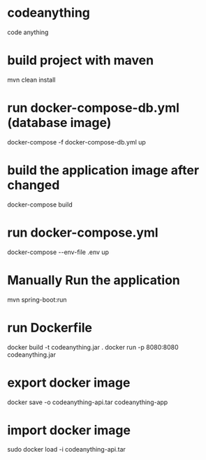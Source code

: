 # codeanything
code anything

# build project with maven
mvn clean install

# run docker-compose-db.yml (database image)
docker-compose -f docker-compose-db.yml up

# build the application image after changed
docker-compose build

# run docker-compose.yml
docker-compose --env-file .env up

# Manually Run the application
mvn spring-boot:run

# run Dockerfile
docker build -t codeanything.jar .
docker run -p 8080:8080 codeanything.jar

# export docker image 
docker save -o codeanything-api.tar codeanything-app

# import docker image 
sudo docker load -i codeanything-api.tar